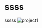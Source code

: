 # ssss
sssss
![project1](https://github.com/user-attachments/assets/a0235d6e-b43e-4f4d-9441-5e9280d3c7d2)
